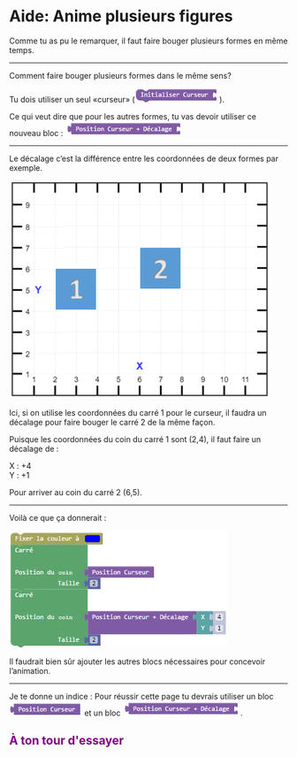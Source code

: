 # Aide: Anime plusieurs figures

Comme tu as pu le remarquer, il faut faire bouger plusieurs formes en même temps.

***

Comment faire bouger plusieurs formes dans le même sens?

Tu dois utiliser un seul «curseur» (![Bloc Init Curseur][bloc_init_curseur]).

Ce qui veut dire que pour les autres formes, tu vas devoir utiliser ce nouveau bloc :
![Bloc position curseur avec décalage][bloc_pos_curseur_offset]

***

Le décalage c’est la différence entre les coordonnées de deux formes par exemple.

![Exemple decalage formes][ex_p5_formes]

Ici, si on utilise les coordonnées du carré 1 pour le curseur, il faudra un décalage pour faire bouger le carré 2 de la même façon.

Puisque les coordonnées du coin du carré 1 sont (2,4), il faut faire un décalage de :

X : +4<br>Y : +1

Pour arriver au coin du carré 2 (6,5).

***

Voilà ce que ça donnerait :

![Exemple decalage blocs][ex_p5_blocs]

Il faudrait bien sûr ajouter les autres blocs nécessaires pour concevoir l’animation.

***

Je te donne un indice : Pour réussir cette page tu devrais utiliser un bloc ![Bloc position curseur][bloc_pos_curseur] et un bloc ![Bloc position curseur avec décalage][bloc_pos_curseur_offset].


## <span style="color: #800080">À ton tour d'essayer</span>

[bloc_dep_curseur]: img/animation_dep_curseur.png
[bloc_init_curseur]: img/animation_init_curseur.png
[bloc_pos_curseur_offset]: img/animation_pos_curseur_offset.png
[bloc_pos_curseur]: img/animation_pos_curseur.png
[ex_p5_formes]: img/animation_ex_2_formes.png
[ex_p5_blocs]: img/animation_ex_2_blocs.png
